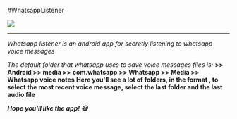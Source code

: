 #WhatsappListener

![](https://i.imgur.com/klbOWRT.png)

---

_Whatsapp listener is an android app for secretly listening to whatsapp voice messages_

_The default folder that whatsapp uses to save voice messages files is:_
**<Your device> >> Android >> media >> com.whatsapp >> Whatsapp >> Media >> Whatsapp voice notes**
**Here you'll see a lot of folders, in the format <year><week>, to select the most recent voice message, select the last folder and the last audio file**

**_Hope you'll like the app! 😃_**
